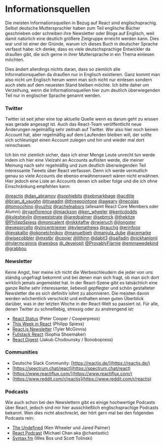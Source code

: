 # Informationsquellen

Die meisten Informationsquellen in Bezug auf React sind englischsprachig. Selbst deutsche Muttersprachler haben zum Teil englische Bücher geschrieben oder schreiben ihre Newsletter oder Blogs auf Englisch, weil damit natürlich eine deutlich größere Zielgruppe erreicht werden kann. Dies war und ist einer der Gründe, warum ich dieses Buch in deutscher Sprache verfasst habe: ich denke, dass es viele deutschsprachige Entwickler da draußen gibt, die sich gerne in ihrer Muttersprache in ein Thema einlesen möchten.

Dies ändert allerdings nichts daran, dass so ziemlich alle Informationsquellen da draußen nur in Englisch existieren. Ganz kommt man also nicht um Englisch herum wenn man sich nicht nur einlesen sondern auch stets auf dem neuesten Stand bleiben möchte. Ich bitte daher um Verzeihung, wenn die Informationsquellen hier zum deutlich überwiegenden Teil nur in englischer Sprache genannt werden.

### Twitter

Twitter ist seit jeher eine top aktuelle Quelle wenn es darum geht zu wissen was gerade angesagt ist. Auch das React-Team veröffentlicht neue Änderungen regelmäßig sehr zeitnah auf Twitter. Wer also hier noch keinen Account hat, aber regelmäßig auf dem Laufenden bleiben will, der sollte sich schleunigst einen Account zulegen und hin und wieder mal dort reinschauen.

Ich bin mir ziemlich sicher, dass ich einer Menge Leute unrecht tun werde indem ich hier eine Vielzahl an Accounts auflisten werde, die meiner Meinung nach sehr regelmäßig und zum deutlich überwiegenden Teil interessante Tweets über React verfassen. Denn ich werde vermutlich genau so viele Accounts die ebenso erwähnenswert wären nicht erwähnen. Hier jedoch eine Liste an Accounts denen ich selber folge und die ich ohne Einschränkung empfehlen kann:

[@reactjs](https://www.twitter.com/reactjs) [@dan\_abramov](https://www.twitter.com/dan_abramov) [@sophiebits](https://www.twitter.com/sophiebits) [@sebmarkbage](https://www.twitter.com/sebmarkbage) [@acdlite](https://www.twitter.com/acdlite) [@brian\_d\_vaughn](https://www.twitter.com/brian_d_vaughn) [@trueadm](https://www.twitter.com/trueadm) [@threepointone](https://www.twitter.com/threepointone) [@aweary](https://www.twitter.com/aweary) [@necolas](https://twitter.com/necolas) [@tomocchino](https://twitter.com/tomocchino) [@yuzhiz](https://twitter.com/yuzhiz) [@rachelnabors](https://twitter.com/rachelnabors) \(allesamt React Core Members oder Alumni\) [@ryanflorence](https://www.twitter.com/ryanflorence) [@mjackson](https://www.twitter.com/mjackson) [@ken\_wheeler](https://www.twitter.com/ken_wheeler) [@kentcdodds](https://www.twitter.com/kentcdodds) [@kyleshevlin](https://www.twitter.com/kyleshevlin) [@mweststrate](https://www.twitter.com/mweststrate) [@jaredpalmer](https://www.twitter.com/jaredpalmer) [@sebmck](https://www.twitter.com/sebmck) [@thekitze](https://www.twitter.com/thekitze) [@PhilippSpiess](https://www.twitter.com/PhilippSpiess) [@monicalent](https://www.twitter.com/monicalent) [@nikkitaftw](https://www.twitter.com/nikkitaftw) [@rwieruch](https://www.twitter.com/rwieruch) [@jlongster](https://www.twitter.com/jlongster) [@eveporcello](https://www.twitter.com/eveporcello) [@vincentriemer](https://www.twitter.com/vincentriemer) [@kylemathews](https://www.twitter.com/kylemathews) [@rauchg](https://www.twitter.com/rauchg) [@erinfoox](https://www.twitter.com/erinfoox) [@jevakallio](https://www.twitter.com/jevakallio) [@okonetchnikov](https://www.twitter.com/okonetchnikov) [@manuelbieh](https://www.twitter.com/manuelbieh) [@manjula\_dube](https://www.twitter.com/manjula_dube) [@acemarke](https://www.twitter.com/acemarke) [@wisecobbler](https://www.twitter.com/wisecobbler) [@mxstbr](https://www.twitter.com/mxstbr) [@cpojer](https://www.twitter.com/cpojer) [@lithinn](https://www.twitter.com/lithinn) [@dabit3](https://www.twitter.com/dabit3) [@saifadin](https://www.twitter.com/saifadin) [@rickhanlonii](https://www.twitter.com/rickhanlonii) [@tylermcginnis](https://www.twitter.com/tylermcginnis) [@wesbos](https://www.twitter.com/wesbos) [@\_developit](https://www.twitter.com/_developit) [@ProvablyFlarnie](https://www.twitter.com/ProvablyFlarnie) [@emmawedekind](https://www.twitter.com/emmawedekind) [@grabbou](https://www.twitter.com/grabbou)

### Newsletter

Keine Angst, hier meine ich nicht die Werbeschleudern die jeder von uns ständig ungefragt bekommt und bei denen man sich fragt, ob man sich dort wirklich jemals angemeldet hat. In der React-Szene gibt es tatsächlich eine ganze Reihe sehr interessanter, liebevoll gepflegter und schön gestalteter Newsletter die es sich definitiv lohnt zu abonnieren. Die meisten davon werden wöchentlich verschickt und enthalten einen guten Überblick darüber, was in der letzten Woche in der React-Welt so passiert ist. Für alle, denen Twitter zu schnelllebig, stressig oder zu anstrengend ist:

* [React Status](https://react.statuscode.com/) \(Peter Cooper / Cooperpress\)
* [This Week in React](https://this-week-in-react.org/) \(Philipp Spiess\)
* [React.js Newsletter](http://reactjsnewsletter.com/) \(Tyler McGinnis\) 
* [Fullstack React](http://newsletter.fullstackreact.com) \(Sophia Shoemaker\)
* [React Digest](https://reactdigest.net/) \(Jakub Chodounsky / Bonobopress\) 

### Communities

* Deutsche Slack Community: [https://reactjs.de/](https://reactjs.de/)
* [https://spectrum.chat/react](https://spectrum.chat/react)
* [https://www.reactiflux.com/](https://www.reactiflux.com/)
* [https://www.reddit.com/r/reactjs](https://www.reddit.com/r/reactjs)

### Podcasts

Wie auch schon bei den Newslettern gibt es einige hochwertige Podcasts über React, jedoch sind mir hier ausschließlich englischsprachige Podcasts bekannt. Wen dies nicht abschreckt, der hört gern mal bei den folgenden Podcasts rein:

* [The Undefined](https://undefined.fm/) \(Ken Wheeler und Jared Palmer\)
* [React Podcast](https://reactpodcast.com/) \(Michael Chan aka @chantastic\)
* [Syntax.fm](https://syntax.fm/) \(Wes Bos und Scott Tolinski\)

